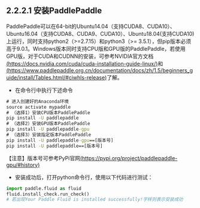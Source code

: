 ## 2.2.2.1 安装PaddlePaddle
PaddlePaddle可以在64-bit的Ubuntu14.04（支持CUDA8、CUDA10）、Ubuntu16.04（支持CUDA8、CUDA9、CUDA10）、Ubuntu18.04(支持CUDA10)上运行，同时支持python2（>=2.7.15）和python3（>= 3.5.1），但pip版本必须高于9.0.1。Windows版本同时支持CPU版和GPU版的PaddlePaddle，若使用GPU版，对于CUDA和CUDNN的安装，可参考NVIDIA官方文档[(https://docs.nvidia.com/cuda/cuda-installation-guide-linux/)](https://docs.nvidia.com/cuda/cuda-installation-guide-linux/)和[(https://www.paddlepaddle.org.cn/documentation/docs/zh/1.5/beginners_guide/install/Tables.html/#ciwhls-release)](https://www.paddlepaddle.org.cn/documentation/docs/zh/1.5/beginners_guide/install/Tables.html/#ciwhls-release)了解。


- 在命令行中执行下述命令
```cmd
# 进入创建好的Anaconda环境
source activate mypaddle
# （选择1）安装CPU版本PaddlePaddle
pip install -U paddlepaddle
# （选择2）安装GPU版本PaddlePaddle
pip install -U paddlepaddle-gpu
# （选择3）安装指定版本PaddlePaddle
pip install -U paddlepaddle-gpu==[版本号]
pip install -U paddlepaddle==[版本号]
```
【注意】版本号可参考PyPi官网[(https://pypi.org/project/paddlepaddle-gpu/#history)](https://pypi.org/project/paddlepaddle-gpu/#history)       

- 安装成功后，打开python命令行，使用以下代码进行测试：
```python
import paddle.fluid as fluid
fluid.install_check.run_check()
# 若出现Your Paddle Fluid is installed successfully!字样则表示安装成功
```
